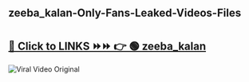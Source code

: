 
 ## zeeba_kalan-Only-Fans-Leaked-Videos-Files

# <h2><a href="https://mediaupload.pro?zeeba_kalan">🔗 Click to LINKS ⏩⏩ 👉 🟢 zeeba_kalan </a></h2>

<a href="https://mediaupload.pro?zeeba_kalan" rel="nofollow" data-target="animated-image.originalLink"><img src="https://i.ibb.co.com/xMMVF88/686577567.gif" alt="Viral Video Original" style="max-width: 100%; display: inline-block;" data-target="animated-image.originalImage"></a>